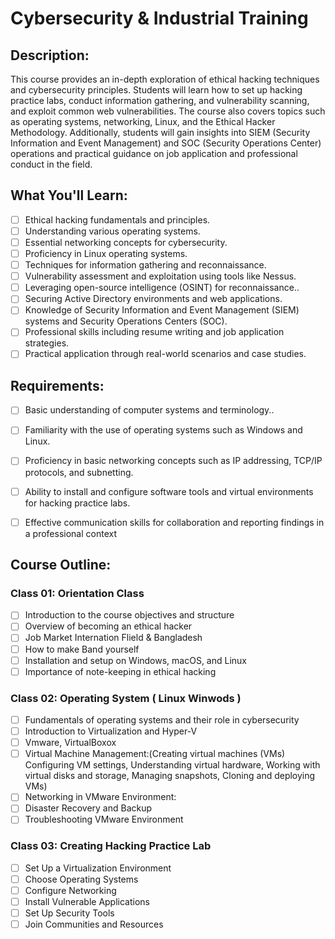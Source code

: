 # Cybersecurity & Industrial Training

## Description:
This course provides an in-depth exploration of ethical hacking techniques and cybersecurity principles. Students will learn how to set up hacking practice labs, conduct information gathering, and vulnerability scanning, and exploit common web vulnerabilities. The course also covers topics such as operating systems, networking, Linux, and the Ethical Hacker Methodology. Additionally, students will gain insights into SIEM (Security Information and Event Management) and SOC (Security Operations Center) operations and practical guidance on job application and professional conduct in the field.

## What You'll Learn:
- [ ] Ethical hacking fundamentals and principles.
- [ ] Understanding various operating systems.
- [ ] Essential networking concepts for cybersecurity.
- [ ] Proficiency in Linux operating systems.
- [ ] Techniques for information gathering and reconnaissance.
- [ ] Vulnerability assessment and exploitation using tools like Nessus.
- [ ] Leveraging open-source intelligence (OSINT) for reconnaissance..
- [ ] Securing Active Directory environments and web applications.
- [ ] Knowledge of Security Information and Event Management (SIEM) systems and Security Operations Centers (SOC).
- [ ] Professional skills including resume writing and job application strategies.
- [ ] Practical application through real-world scenarios and case studies.

## Requirements:
- [ ] Basic understanding of computer systems and terminology..
- [ ] Familiarity with the use of operating systems such as Windows and Linux.
- [ ] Proficiency in basic networking concepts such as IP addressing, TCP/IP protocols, and subnetting.
- [ ] Ability to install and configure software tools and virtual environments for hacking practice labs.
- [ ] Effective communication skills for collaboration and reporting findings in a professional context
  
  
  

## Course Outline:

### Class 01: Orientation Class
- [ ] Introduction to the course objectives and structure
- [ ] Overview of becoming an ethical hacker
- [ ] Job Market Internation Flield & Bangladesh
- [ ] How to make Band yourself 
- [ ] Installation and setup on Windows, macOS, and Linux
- [ ] Importance of note-keeping in ethical hacking

### Class 02: Operating System ( Linux Winwods )
- [ ] Fundamentals of operating systems and their role in cybersecurity
- [ ] Introduction to Virtualization and Hyper-V
- [ ] Vmware, VirtualBoxox
- [ ] Virtual Machine Management:(Creating virtual machines (VMs)
Configuring VM settings,
Understanding virtual hardware,
Working with virtual disks and storage,
Managing snapshots,
Cloning and deploying VMs)
- [ ] Networking in VMware Environment: 
- [ ] Disaster Recovery and Backup
- [ ] Troubleshooting VMware Environment

### Class 03: Creating Hacking Practice Lab

- [ ] Set Up a Virtualization Environment
- [ ] Choose Operating Systems
- [ ] Configure Networking
- [ ] Install Vulnerable Applications
- [ ] Set Up Security Tools
- [ ] Join Communities and Resources
